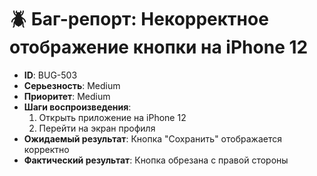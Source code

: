 
# 🪲 Баг-репорт: Некорректное отображение кнопки на iPhone 12

- **ID**: BUG-503
- **Серьезность**: Medium
- **Приоритет**: Medium
- **Шаги воспроизведения**:
  1. Открыть приложение на iPhone 12
  2. Перейти на экран профиля
- **Ожидаемый результат**: Кнопка "Сохранить" отображается корректно
- **Фактический результат**: Кнопка обрезана с правой стороны

